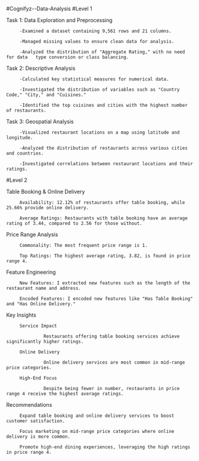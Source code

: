 #Cognifyz--Data-Analysis
#Level 1

Task 1: Data Exploration and Preprocessing

         -Examined a dataset containing 9,561 rows and 21 columns.

         -Managed missing values to ensure clean data for analysis.

         -Analyzed the distribution of "Aggregate Rating," with no need for data   type conversion or class balancing.



Task 2: Descriptive Analysis

         -Calculated key statistical measures for numerical data.

         -Investigated the distribution of variables such as "Country Code," "City," and "Cuisines."

         -Identified the top cuisines and cities with the highest number of restaurants.



Task 3: Geospatial Analysis

         -Visualized restaurant locations on a map using latitude and longitude.

         -Analyzed the distribution of restaurants across various cities and countries.

         -Investigated correlations between restaurant locations and their ratings.
         
#Level 2

Table Booking & Online Delivery

         Availability: 12.12% of restaurants offer table booking, while 25.66% provide online delivery.
         
         Average Ratings: Restaurants with table booking have an average rating of 3.44, compared to 2.56 for those without.

Price Range Analysis

         Commonality: The most frequent price range is 1.
         
         Top Ratings: The highest average rating, 3.82, is found in price range 4.
         
Feature Engineering

         New Features: I extracted new features such as the length of the restaurant name and address.
         
         Encoded Features: I encoded new features like "Has Table Booking" and "Has Online Delivery."
         
Key Insights

         Service Impact
         
                  Restaurants offering table booking services achieve significantly higher ratings.
                  
         Online Delivery
         
                  Online delivery services are most common in mid-range price categories.
                  
         High-End Focus
         
                  Despite being fewer in number, restaurants in price range 4 receive the highest average ratings.
                  
Recommendations

         Expand table booking and online delivery services to boost customer satisfaction.
         
         Focus marketing on mid-range price categories where online delivery is more common.
         
         Promote high-end dining experiences, leveraging the high ratings in price range 4.

